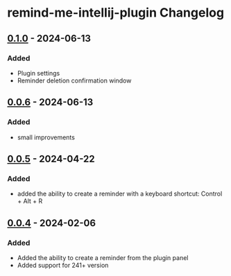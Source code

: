 <!-- Keep a Changelog guide -> https://keepachangelog.com -->

# remind-me-intellij-plugin Changelog


## [0.1.0] - 2024-06-13
### Added
- Plugin settings
- Reminder deletion confirmation window

## [0.0.6] - 2024-06-13
### Added
- small improvements

## [0.0.5] - 2024-04-22

### Added
- added the ability to create a reminder with a keyboard shortcut: Control + Alt + R

## [0.0.4] - 2024-02-06

### Added
- Added the ability to create a reminder from the plugin panel
- Added support for 241+ version

[0.0.4]: https://github.com/anton-erofeev/remind-me-intellij-plugin/commits/v0.0.4
[0.0.5]: https://github.com/anton-erofeev/remind-me-intellij-plugin/commits/v0.0.5
[0.0.6]: https://github.com/anton-erofeev/remind-me-intellij-plugin/commits/v0.0.6
[0.1.0]: https://github.com/anton-erofeev/remind-me-intellij-plugin/commits/v0.1.0
